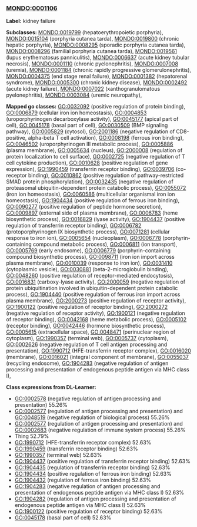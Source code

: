 
### [MONDO:0001106](http://purl.obolibrary.org/obo/MONDO_0001106)
**Label:** kidney failure

**Subclasses:** [MONDO:0019799](http://purl.obolibrary.org/obo/MONDO_0019799) (hepatoerythropoietic porphyria), [MONDO:0015104](http://purl.obolibrary.org/obo/MONDO_0015104) (porphyria cutanea tarda), [MONDO:0019800](http://purl.obolibrary.org/obo/MONDO_0019800) (chronic hepatic porphyria), [MONDO:0008295](http://purl.obolibrary.org/obo/MONDO_0008295) (sporadic porphyria cutanea tarda), [MONDO:0008296](http://purl.obolibrary.org/obo/MONDO_0008296) (familial porphyria cutanea tarda), [MONDO:0019561](http://purl.obolibrary.org/obo/MONDO_0019561) (lupus erythematosus panniculitis), [MONDO:0006637](http://purl.obolibrary.org/obo/MONDO_0006637) (acute kidney tubular necrosis), [MONDO:0001110](http://purl.obolibrary.org/obo/MONDO_0001110) (chronic pyelonephritis), [MONDO:0007008](http://purl.obolibrary.org/obo/MONDO_0007008) (uremia), [MONDO:0001184](http://purl.obolibrary.org/obo/MONDO_0001184) (chronic rapidly progressive glomerulonephritis), [MONDO:0004375](http://purl.obolibrary.org/obo/MONDO_0004375) (end stage renal failure), [MONDO:0001382](http://purl.obolibrary.org/obo/MONDO_0001382) (hepatorenal syndrome), [MONDO:0005300](http://purl.obolibrary.org/obo/MONDO_0005300) (chronic kidney disease), [MONDO:0002492](http://purl.obolibrary.org/obo/MONDO_0002492) (acute kidney failure), [MONDO:0007022](http://purl.obolibrary.org/obo/MONDO_0007022) (xanthogranulomatous pyelonephritis), [MONDO:0003084](http://purl.obolibrary.org/obo/MONDO_0003084) (uremic neuropathy), 

**Mapped go classes:** [GO:0032092](http://purl.obolibrary.org/obo/GO_0032092) (positive regulation of protein binding), [GO:0006879](http://purl.obolibrary.org/obo/GO_0006879) (cellular iron ion homeostasis), [GO:0004853](http://purl.obolibrary.org/obo/GO_0004853) (uroporphyrinogen decarboxylase activity), [GO:0045177](http://purl.obolibrary.org/obo/GO_0045177) (apical part of cell), [GO:0045178](http://purl.obolibrary.org/obo/GO_0045178) (basal part of cell), [GO:0030509](http://purl.obolibrary.org/obo/GO_0030509) (BMP signaling pathway), [GO:0005829](http://purl.obolibrary.org/obo/GO_0005829) (cytosol), [GO:2001186](http://purl.obolibrary.org/obo/GO_2001186) (negative regulation of CD8-positive, alpha-beta T cell activation), [GO:0008198](http://purl.obolibrary.org/obo/GO_0008198) (ferrous iron binding), [GO:0046502](http://purl.obolibrary.org/obo/GO_0046502) (uroporphyrinogen III metabolic process), [GO:0005886](http://purl.obolibrary.org/obo/GO_0005886) (plasma membrane), [GO:0005634](http://purl.obolibrary.org/obo/GO_0005634) (nucleus), [GO:2000008](http://purl.obolibrary.org/obo/GO_2000008) (regulation of protein localization to cell surface), [GO:0002725](http://purl.obolibrary.org/obo/GO_0002725) (negative regulation of T cell cytokine production), [GO:0010628](http://purl.obolibrary.org/obo/GO_0010628) (positive regulation of gene expression), [GO:1990459](http://purl.obolibrary.org/obo/GO_1990459) (transferrin receptor binding), [GO:0039706](http://purl.obolibrary.org/obo/GO_0039706) (co-receptor binding), [GO:0010862](http://purl.obolibrary.org/obo/GO_0010862) (positive regulation of pathway-restricted SMAD protein phosphorylation), [GO:0032435](http://purl.obolibrary.org/obo/GO_0032435) (negative regulation of proteasomal ubiquitin-dependent protein catabolic process), [GO:0055072](http://purl.obolibrary.org/obo/GO_0055072) (iron ion homeostasis), [GO:0060586](http://purl.obolibrary.org/obo/GO_0060586) (multicellular organismal iron ion homeostasis), [GO:1904434](http://purl.obolibrary.org/obo/GO_1904434) (positive regulation of ferrous iron binding), [GO:0090277](http://purl.obolibrary.org/obo/GO_0090277) (positive regulation of peptide hormone secretion), [GO:0009897](http://purl.obolibrary.org/obo/GO_0009897) (external side of plasma membrane), [GO:0006783](http://purl.obolibrary.org/obo/GO_0006783) (heme biosynthetic process), [GO:0016829](http://purl.obolibrary.org/obo/GO_0016829) (lyase activity), [GO:1904437](http://purl.obolibrary.org/obo/GO_1904437) (positive regulation of transferrin receptor binding), [GO:0006782](http://purl.obolibrary.org/obo/GO_0006782) (protoporphyrinogen IX biosynthetic process), [GO:0071281](http://purl.obolibrary.org/obo/GO_0071281) (cellular response to iron ion), [GO:0005654](http://purl.obolibrary.org/obo/GO_0005654) (nucleoplasm), [GO:0006778](http://purl.obolibrary.org/obo/GO_0006778) (porphyrin-containing compound metabolic process), [GO:0006811](http://purl.obolibrary.org/obo/GO_0006811) (ion transport), [GO:0005769](http://purl.obolibrary.org/obo/GO_0005769) (early endosome), [GO:0006779](http://purl.obolibrary.org/obo/GO_0006779) (porphyrin-containing compound biosynthetic process), [GO:0098711](http://purl.obolibrary.org/obo/GO_0098711) (iron ion import across plasma membrane), [GO:0010039](http://purl.obolibrary.org/obo/GO_0010039) (response to iron ion), [GO:0031410](http://purl.obolibrary.org/obo/GO_0031410) (cytoplasmic vesicle), [GO:0030881](http://purl.obolibrary.org/obo/GO_0030881) (beta-2-microglobulin binding), [GO:0048260](http://purl.obolibrary.org/obo/GO_0048260) (positive regulation of receptor-mediated endocytosis), [GO:0016831](http://purl.obolibrary.org/obo/GO_0016831) (carboxy-lyase activity), [GO:2000059](http://purl.obolibrary.org/obo/GO_2000059) (negative regulation of protein ubiquitination involved in ubiquitin-dependent protein catabolic process), [GO:1904440](http://purl.obolibrary.org/obo/GO_1904440) (positive regulation of ferrous iron import across plasma membrane), [GO:2000273](http://purl.obolibrary.org/obo/GO_2000273) (positive regulation of receptor activity), [GO:1900122](http://purl.obolibrary.org/obo/GO_1900122) (positive regulation of receptor binding), [GO:2000272](http://purl.obolibrary.org/obo/GO_2000272) (negative regulation of receptor activity), [GO:1900121](http://purl.obolibrary.org/obo/GO_1900121) (negative regulation of receptor binding), [GO:0042168](http://purl.obolibrary.org/obo/GO_0042168) (heme metabolic process), [GO:0005102](http://purl.obolibrary.org/obo/GO_0005102) (receptor binding), [GO:0042446](http://purl.obolibrary.org/obo/GO_0042446) (hormone biosynthetic process), [GO:0005615](http://purl.obolibrary.org/obo/GO_0005615) (extracellular space), [GO:0048471](http://purl.obolibrary.org/obo/GO_0048471) (perinuclear region of cytoplasm), [GO:1990357](http://purl.obolibrary.org/obo/GO_1990357) (terminal web), [GO:0005737](http://purl.obolibrary.org/obo/GO_0005737) (cytoplasm), [GO:0002626](http://purl.obolibrary.org/obo/GO_0002626) (negative regulation of T cell antigen processing and presentation), [GO:1990712](http://purl.obolibrary.org/obo/GO_1990712) (HFE-transferrin receptor complex), [GO:0016020](http://purl.obolibrary.org/obo/GO_0016020) (membrane), [GO:0016021](http://purl.obolibrary.org/obo/GO_0016021) (integral component of membrane), [GO:0055037](http://purl.obolibrary.org/obo/GO_0055037) (recycling endosome), [GO:1904283](http://purl.obolibrary.org/obo/GO_1904283) (negative regulation of antigen processing and presentation of endogenous peptide antigen via MHC class I), 

**Class expressions from DL-Learner:**

- [GO:0002578](http://purl.obolibrary.org/obo/GO_0002578) (negative regulation of antigen processing and presentation) 55.26%
- [GO:0002577](http://purl.obolibrary.org/obo/GO_0002577) (regulation of antigen processing and presentation) and [GO:0048519](http://purl.obolibrary.org/obo/GO_0048519) (negative regulation of biological process) 55.26%
- [GO:0002577](http://purl.obolibrary.org/obo/GO_0002577) (regulation of antigen processing and presentation) and [GO:0002683](http://purl.obolibrary.org/obo/GO_0002683) (negative regulation of immune system process) 55.26%
- Thing 52.79%
- [GO:1990712](http://purl.obolibrary.org/obo/GO_1990712) (HFE-transferrin receptor complex) 52.63%
- [GO:1990459](http://purl.obolibrary.org/obo/GO_1990459) (transferrin receptor binding) 52.63%
- [GO:1990357](http://purl.obolibrary.org/obo/GO_1990357) (terminal web) 52.63%
- [GO:1904437](http://purl.obolibrary.org/obo/GO_1904437) (positive regulation of transferrin receptor binding) 52.63%
- [GO:1904435](http://purl.obolibrary.org/obo/GO_1904435) (regulation of transferrin receptor binding) 52.63%
- [GO:1904434](http://purl.obolibrary.org/obo/GO_1904434) (positive regulation of ferrous iron binding) 52.63%
- [GO:1904432](http://purl.obolibrary.org/obo/GO_1904432) (regulation of ferrous iron binding) 52.63%
- [GO:1904283](http://purl.obolibrary.org/obo/GO_1904283) (negative regulation of antigen processing and presentation of endogenous peptide antigen via MHC class I) 52.63%
- [GO:1904282](http://purl.obolibrary.org/obo/GO_1904282) (regulation of antigen processing and presentation of endogenous peptide antigen via MHC class I) 52.63%
- [GO:1900122](http://purl.obolibrary.org/obo/GO_1900122) (positive regulation of receptor binding) 52.63%
- [GO:0045178](http://purl.obolibrary.org/obo/GO_0045178) (basal part of cell) 52.63%


